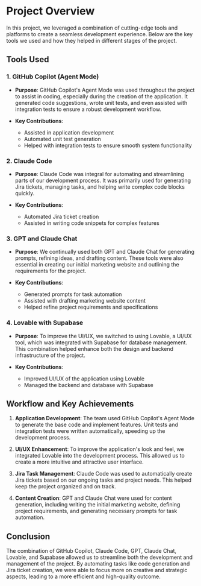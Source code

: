 # Project Overview

In this project, we leveraged a combination of cutting-edge tools and platforms to create a seamless development experience. Below are the key tools we used and how they helped in different stages of the project.

## Tools Used

### 1. **GitHub Copilot (Agent Mode)**

- **Purpose**: GitHub Copilot's Agent Mode was used throughout the project to assist in coding, especially during the creation of the application. It generated code suggestions, wrote unit tests, and even assisted with integration tests to ensure a robust development workflow.

- **Key Contributions**:
  - Assisted in application development
  - Automated unit test generation
  - Helped with integration tests to ensure smooth system functionality

### 2. **Claude Code**

- **Purpose**: Claude Code was integral for automating and streamlining parts of our development process. It was primarily used for generating Jira tickets, managing tasks, and helping write complex code blocks quickly.

- **Key Contributions**:
  - Automated Jira ticket creation
  - Assisted in writing code snippets for complex features

### 3. **GPT and Claude Chat**

- **Purpose**: We continually used both GPT and Claude Chat for generating prompts, refining ideas, and drafting content. These tools were also essential in creating our initial marketing website and outlining the requirements for the project.

- **Key Contributions**:
  - Generated prompts for task automation
  - Assisted with drafting marketing website content
  - Helped refine project requirements and specifications

### 4. **Lovable with Supabase**

- **Purpose**: To improve the UI/UX, we switched to using Lovable, a UI/UX tool, which was integrated with Supabase for database management. This combination helped enhance both the design and backend infrastructure of the project.

- **Key Contributions**:
  - Improved UI/UX of the application using Lovable
  - Managed the backend and database with Supabase

## Workflow and Key Achievements

1. **Application Development**: The team used GitHub Copilot's Agent Mode to generate the base code and implement features. Unit tests and integration tests were written automatically, speeding up the development process.
   
2. **UI/UX Enhancement**: To improve the application's look and feel, we integrated Lovable into the development process. This allowed us to create a more intuitive and attractive user interface.

3. **Jira Task Management**: Claude Code was used to automatically create Jira tickets based on our ongoing tasks and project needs. This helped keep the project organized and on track.

4. **Content Creation**: GPT and Claude Chat were used for content generation, including writing the initial marketing website, defining project requirements, and generating necessary prompts for task automation.

## Conclusion

The combination of GitHub Copilot, Claude Code, GPT, Claude Chat, Lovable, and Supabase allowed us to streamline both the development and management of the project. By automating tasks like code generation and Jira ticket creation, we were able to focus more on creative and strategic aspects, leading to a more efficient and high-quality outcome.

